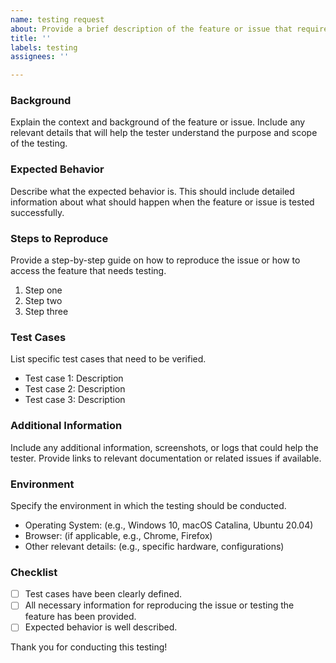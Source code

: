 ```yaml
---
name: testing request
about: Provide a brief description of the feature or issue that requires testing.
title: ''
labels: testing
assignees: ''

---
```


### Background
Explain the context and background of the feature or issue. Include any relevant details that will help the tester understand the purpose and scope of the testing.

### Expected Behavior
Describe what the expected behavior is. This should include detailed information about what should happen when the feature or issue is tested successfully.

### Steps to Reproduce
Provide a step-by-step guide on how to reproduce the issue or how to access the feature that needs testing.
1. Step one
2. Step two
3. Step three

### Test Cases
List specific test cases that need to be verified.
- Test case 1: Description
- Test case 2: Description
- Test case 3: Description

### Additional Information
Include any additional information, screenshots, or logs that could help the tester. Provide links to relevant documentation or related issues if available.

### Environment
Specify the environment in which the testing should be conducted.
- Operating System: (e.g., Windows 10, macOS Catalina, Ubuntu 20.04)
- Browser: (if applicable, e.g., Chrome, Firefox)
- Other relevant details: (e.g., specific hardware, configurations)

### Checklist
- [ ] Test cases have been clearly defined.
- [ ] All necessary information for reproducing the issue or testing the feature has been provided.
- [ ] Expected behavior is well described.

Thank you for conducting this testing!
